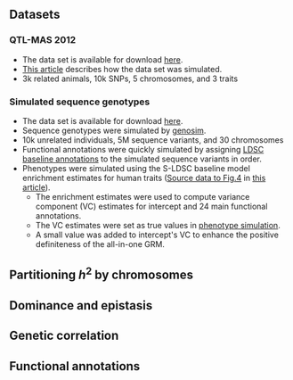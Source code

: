 ## Datasets

### QTL-MAS 2012
- The data set is available for download [here](https://github.com/jiang18/mph/raw/main/examples/QTL-MAS-2012.zip).
- [This article](https://pubmed.ncbi.nlm.nih.gov/25519515/) describes how the data set was simulated.
- 3k related animals, 10k SNPs, 5 chromosomes, and 3 traits

### Simulated sequence genotypes
- The data set is available for download [here]().
- Sequence genotypes were simulated by [genosim](https://aipl.arsusda.gov/software/genosim/).
- 10k unrelated individuals, 5M sequence variants, and 30 chromosomes
- Functional annotations were quickly simulated by assigning [LDSC baseline annotations](https://console.cloud.google.com/storage/browser/_details/broad-alkesgroup-public-requester-pays/LDSCORE/1000G_Phase3_baseline_ldscores.tgz) to the simulated sequence variants in order.
- Phenotypes were simulated using the S-LDSC baseline model enrichment estimates for human traits ([Source data to Fig.4](https://www.nature.com/articles/ng.3404#MOESM30) in [this article](https://www.nature.com/articles/ng.3404)).
    - The enrichment estimates were used to compute variance component (VC) estimates for intercept and 24 main functional annotations.
    - The VC estimates were set as true values in [phenotype simulation](options.md#simulation).
    - A small value was added to intercept's VC to enhance the positive definiteness of the all-in-one GRM. 

## Partitioning *h*<sup>2</sup> by chromosomes

## Dominance and epistasis

## Genetic correlation

## Functional annotations

